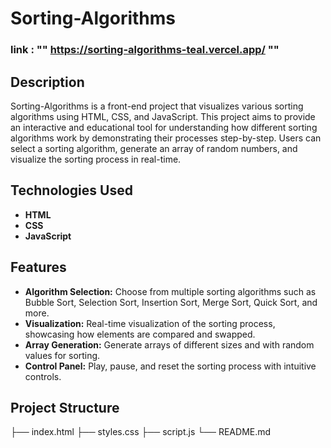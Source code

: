 # Sorting-Algorithms
### link : "" https://sorting-algorithms-teal.vercel.app/ ""

## Description
Sorting-Algorithms is a front-end project that visualizes various sorting algorithms using HTML, CSS, and JavaScript. This project aims to provide an interactive and educational tool for understanding how different sorting algorithms work by demonstrating their processes step-by-step. Users can select a sorting algorithm, generate an array of random numbers, and visualize the sorting process in real-time.

## Technologies Used
- **HTML**
- **CSS**
- **JavaScript**

## Features
- **Algorithm Selection:** Choose from multiple sorting algorithms such as Bubble Sort, Selection Sort, Insertion Sort, Merge Sort, Quick Sort, and more.
- **Visualization:** Real-time visualization of the sorting process, showcasing how elements are compared and swapped.
- **Array Generation:** Generate arrays of different sizes and with random values for sorting.
- **Control Panel:** Play, pause, and reset the sorting process with intuitive controls.

## Project Structure
├── index.html
├── styles.css
├── script.js
└── README.md
